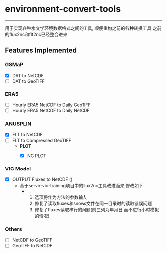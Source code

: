 # environment-convert-tools

---

用于实现各种水文学环境数据格式之间的工具, 顺便重构之前的各种转换工具
之前的flux2nc和flt2nc已经整合进来

## Features Implemented

### GSMaP
- [x] DAT to NetCDF
- [ ] DAT to GeoTIFF

### ERA5
- [ ] Hourly ERA5 NetCDF to Daily GeoTIFF
- [ ] Hourly ERA5 NetCDF to Daily NetCDF

### ANUSPLIN
- [x] FLT to NetCDF
- [ ] FLT to Compressed GeoTIFF
    - **PLOT**
      - [x] NC PLOT


### VIC Model
- [x] OUTPUT Fluxes to NetCDF ()
  - 基于servir-vic-training项目中的flux2nc工具改进而来 修改如下 
    - 1. 选项将作为方法的参数输入
      2. 修复了读取fluxes和snows文件在同一目录时的读取错误问题
      3. 修复了fluxes读取串行的问题(前三列为年月日 而不进行小时模拟的情况)



### Others
- [ ] NetCDF to GeoTIFF
- [ ] GeoTIFF to NetCDF
